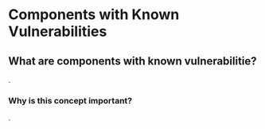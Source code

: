 <h1>Components with Known Vulnerabilities</h1>

<h2>What are components with known vulnerabilitie?</h2>
<p>. </p>

<h3>Why is this concept important?</h3> 
<p>.</p>
